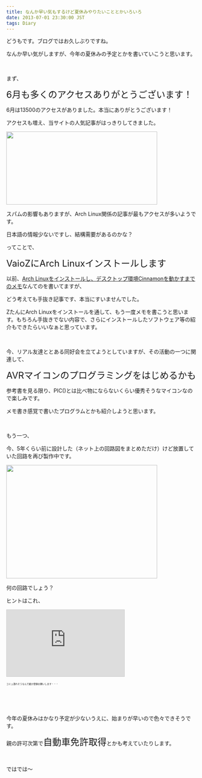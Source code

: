 ```yaml
---
title: なんか早い気もするけど夏休みやりたいこととかいろいろ
date: 2013-07-01 23:30:00 JST
tags: Diary
---
```

<p>どうもです。ブログではお久しぶりですね。</p>
<p>なんか早い気がしますが、今年の夏休みの予定とかを書いていこうと思います。</p>
<p>&nbsp;</p>
<p>まず、</p>
<p><span style="font-size:24px;">6月も多くのアクセスありがとうございます！</span></p>
<p>6月は13500のアクセスがありました。本当にありがとうございます！</p>
<p>アクセスも増え、当サイトの人気記事がはっきりしてきました。</p>
<p><a href="https://picasaweb.google.com/lh/photo/Cp_Mwt4hMP8sL3_bbQWZftMTjNZETYmyPJy0liipFm0?feat=embedwebsite"><img src="https://lh4.googleusercontent.com/-uCI6h_8WIR4/UdGKcAjWzwI/AAAAAAAACWk/MTJYb4FZfIc/s400/Screenshot%2520from%25202013-07-01%252022%253A54%253A14.png" height="193" width="400" /></a></p>
<p>スパムの影響もありますが、Arch Linux関係の記事が最もアクセスが多いようです。</p>
<p>日本語の情報少ないですし、結構需要があるのかな？</p>
<p>ってことで、</p>
<p><span style="font-size:24px;">VaioZにArch Linuxインストールします</span></p>
<p>以前、<a href="http://tosainu.wktk.so/view/247">Arch Linuxをインストールし、デスクトップ環境Cinnamonを動かすまでのメモ</a>なんてのを書いてますが、</p>
<p>どう考えても手抜き記事です、本当にすいませんでした。</p>
<p>ZたんにArch Linuxをインストールを通して、もう一度メモを書こうと思います。もちろん手抜きでない内容で、さらにインストールしたソフトウェア等の紹介もできたらいいなぁと思っています。</p>
<p>&nbsp;</p>
<p>今、リアル友達ととある同好会を立てようとしていますが、その活動の一つに関連して、</p>
<p><span style="font-size:24px;">AVRマイコンのプログラミングをはじめるかも</span></p>
<p>参考書を見る限り、PIC()とは比べ物にならないくらい優秀そうなマイコンなので楽しみです。</p>
<p>メモ書き感覚で書いたプログラムとかも紹介しようと思います。</p>
<p>&nbsp;</p>
<p>もう一つ、</p>
<p>今、5年くらい前に設計した（ネット上の回路図をまとめただけ）けど放置していた回路を再び製作中です。</p>
<p><a href="https://picasaweb.google.com/lh/photo/zpK_AR-pZlV5C1wBuBNyk9MTjNZETYmyPJy0liipFm0?feat=embedwebsite"><img src="https://lh4.googleusercontent.com/-0sygl78OfyE/UdGJsDyWM9I/AAAAAAAACWY/rE0U5VBQpFM/s400/IMG_0801.JPG" height="300" width="400" /></a></p>
<p>何の回路でしょう？</p>
<p>ヒントはこれ、</p>
<iframe width="312" height="176" src="http://ext.nicovideo.jp/thumb_community/co2067112" scrolling="no" style="border:solid 1px #CCC;" frameborder="0"><a href="http://com.nicovideo.jp/community/co2067112">【ニコニコ動画】とさいぬの隠し部屋</a></iframe>
<p><span style="font-size:6px;">コミュ潰れそうなんで誰か登録お願いします・・・</span></p>
<p>&nbsp;</p>
<p>&nbsp;</p>
<p>今年の夏休みはかなり予定が少ないうえに、始まりが早いので色々できそうです。</p>
<p>親の許可次第で<span style="font-size:24px;">自動車免許取得</span>とかも考えていたりします。</p>
<p>&nbsp;</p>
<p>ではでは〜</p>